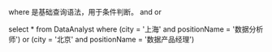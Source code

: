 where 是基础查询语法，用于条件判断。
and or

select * from DataAnalyst
where (city = '上海' and positionName = '数据分析师') or (city = '北京' and positionName = '数据产品经理')
